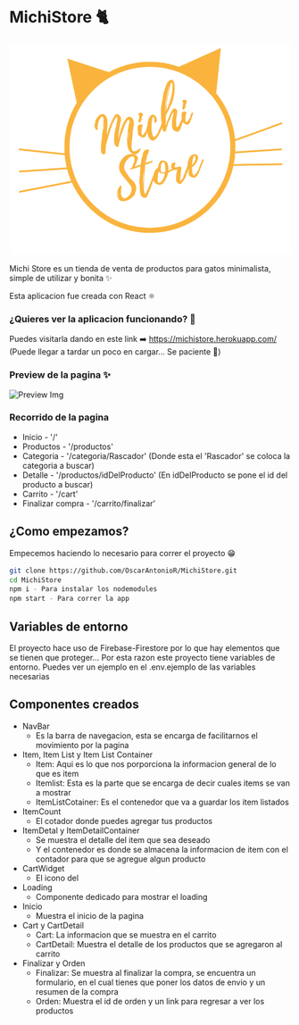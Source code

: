 # MichiStore 🐈

![imagen](./public/MichiLogo.png)

Michi Store es un tienda de venta de productos para gatos minimalista, simple de utilizar y bonita ✨

Esta aplicacion fue creada con React ⚛️

### ¿Quieres ver la aplicacion funcionando? 🤔

Puedes visitarla dando en este link ➡️ https://michistore.herokuapp.com/ (Puede llegar a tardar un poco en cargar... Se paciente 🥺)

### Preview de la pagina ✨

![Preview Img](./public/PreviewMichi.gif)

### Recorrido de la pagina

-   Inicio - '/'
-   Productos - '/productos'
-   Categoria - '/categoria/Rascador' (Donde esta el 'Rascador' se coloca la categoria a buscar)
-   Detalle - '/productos/idDelProducto' (En idDelProducto se pone el id del producto a buscar)
-   Carrito - '/cart'
-   Finalizar compra - '/carrito/finalizar'

## ¿Como empezamos?

Empecemos haciendo lo necesario para correr el proyecto 😁

```bash
git clone https://github.com/OscarAntonioR/MichiStore.git
cd MichiStore
npm i - Para instalar los nodemodules
npm start - Para correr la app
```

## Variables de entorno

El proyecto hace uso de Firebase-Firestore por lo que hay elementos que se tienen que proteger... Por esta razon este proyecto tiene variables de entorno. Puedes ver un ejemplo en el .env.ejemplo de las variables necesarias

## Componentes creados

-   NavBar
    -   Es la barra de navegacion, esta se encarga de facilitarnos el movimiento por la pagina
-   Item, Item List y Item List Container
    -   Item: Aqui es lo que nos porporciona la informacion general de lo que es item
    -   Itemlist: Esta es la parte que se encarga de decir cuales items se van a mostrar
    -   ItemListCotainer: Es el contenedor que va a guardar los item listados
-   ItemCount
    -   El cotador donde puedes agregar tus productos
-   ItemDetal y ItemDetailContainer
    -   Se muestra el detalle del item que sea deseado
    -   Y el contenedor es donde se almacena la informacion de item con el contador para que se agregue algun producto
-   CartWidget
    -   El icono del
-   Loading
    -   Componente dedicado para mostrar el loading
-   Inicio
    -   Muestra el inicio de la pagina
-   Cart y CartDetail
    -   Cart: La informacion que se muestra en el carrito
    -   CartDetail: Muestra el detalle de los productos que se agregaron al carrito
-   Finalizar y Orden
    -   Finalizar: Se muestra al finalizar la compra, se encuentra un formulario, en el cual tienes que poner los datos de envio y un resumen de la compra
    -   Orden: Muestra el id de orden y un link para regresar a ver los productos
